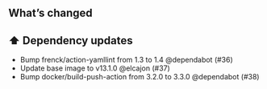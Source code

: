 ## What’s changed
## ⬆️ Dependency updates

- Bump frenck/action-yamllint from 1.3 to 1.4 @dependabot (#36)
- Update base image to v13.1.0 @elcajon (#37)
- Bump docker/build-push-action from 3.2.0 to 3.3.0 @dependabot (#38)
